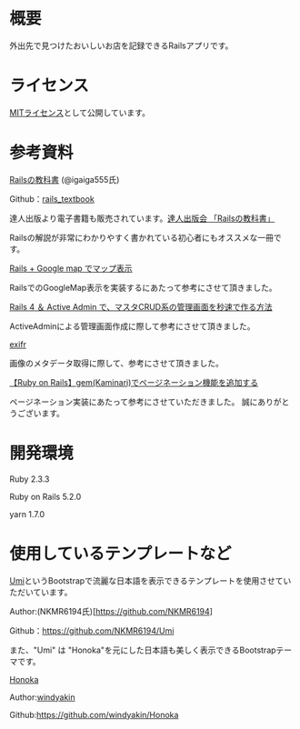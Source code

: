 # 概要

外出先で見つけたおいしいお店を記録できるRailsアプリです。

# ライセンス
[MITライセンス](./LICENSE)として公開しています。

# 参考資料
[Railsの教科書](http://igarashikuniaki.net/rails_textbook/) (@igaiga555氏)

Github：[rails_textbook](https://github.com/igaiga/rails_textbook)

達人出版より電子書籍も販売されています。[達人出版会 「Railsの教科書」](https://tatsu-zine.com/books/rails-textbook)

Railsの解説が非常にわかりやすく書かれている初心者にもオススメな一冊です。

[Rails + Google map でマップ表示](https://qiita.com/komakomako/items/c467da03104d391f7520)

RailsでのGoogleMap表示を実装するにあたって参考にさせて頂きました。

[Rails 4 ＆ Active Admin で、マスタCRUD系の管理画面を秒速で作る方法](https://qiita.com/hkusu/items/3b0fb7f94a254e2ed6fd)

ActiveAdminによる管理画面作成に際して参考にさせて頂きました。

[exifr](https://github.com/remvee/exifr)

画像のメタデータ取得に際して、参考にさせて頂きました。

[【Ruby on Rails】gem(Kaminari)でページネーション機能を追加する](https://qiita.com/NRintaro/items/1ae1e5ceb59c0729c0b9)

ページネーション実装にあたって参考にさせていただきました。
誠にありがとうございます。

# 開発環境

Ruby 2.3.3

Ruby on Rails 5.2.0

yarn 1.7.0

# 使用しているテンプレートなど

[Umi](https://github.com/NKMR6194/Umi)というBootstrapで流麗な日本語を表示できるテンプレートを使用させていただいています。

Author:(NKMR6194氏)[https://github.com/NKMR6194]

Github：https://github.com/NKMR6194/Umi

また、"Umi" は "Honoka"を元にした日本語も美しく表示できるBootstrapテーマです。

[Honoka](https://github.com/windyakin/Honoka)

Author:[windyakin](https://github.com/windyakin)

Github:https://github.com/windyakin/Honoka
